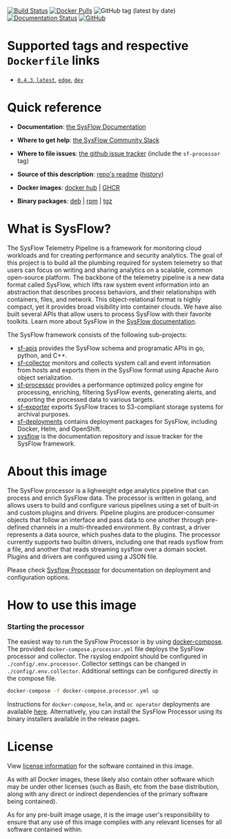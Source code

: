 [![Build Status](https://img.shields.io/github/workflow/status/sysflow-telemetry/sf-processor/ci)](https://github.com/sysflow-telemetry/sf-processor/actions)
[![Docker Pulls](https://img.shields.io/docker/pulls/sysflowtelemetry/sf-processor)](https://hub.docker.com/r/sysflowtelemetry/sf-processor)
![GitHub tag (latest by date)](https://img.shields.io/github/v/tag/sysflow-telemetry/sf-processor)
[![Documentation Status](https://readthedocs.org/projects/sysflow/badge/?version=latest)](https://sysflow.readthedocs.io/en/latest/?badge=latest)
[![GitHub](https://img.shields.io/github/license/sysflow-telemetry/sf-processor)](https://github.com/sysflow-telemetry/sf-processor/blob/master/LICENSE.md)

# Supported tags and respective `Dockerfile` links

-	[`0.4.3`, `latest`](https://github.com/sysflow-telemetry/sf-processor/blob/0.4.3/Dockerfile), [`edge`](https://github.com/sysflow-telemetry/sf-processor/blob/master/Dockerfile), [`dev`](https://github.com/sysflow-telemetry/sf-processor/blob/dev/Dockerfile)

# Quick reference

-	**Documentation**:
	[the SysFlow Documentation](https://sysflow.readthedocs.io)

-	**Where to get help**:
	[the SysFlow Community Slack](https://join.slack.com/t/sysflow-telemetry/shared_invite/enQtODA5OTA3NjE0MTAzLTlkMGJlZDQzYTc3MzhjMzUwNDExNmYyNWY0NWIwODNjYmRhYWEwNGU0ZmFkNGQ2NzVmYjYxMWFjYTM1MzA5YWQ)

-	**Where to file issues**:
	[the github issue tracker](https://github.com/sysflow-telemetry/sysflow/issues) (include the `sf-processor` tag)

-	**Source of this description**:
	[repo's readme](https://github.com/sysflow-telemetry/sf-processor/edit/master/README.md) ([history](https://github.com/sysflow-telemetry/sf-processor/commits/master))

-	**Docker images**:
	[docker hub](https://hub.docker.com/u/sysflowtelemetry) | [GHCR](https://github.com/orgs/sysflow-telemetry/packages)

-	**Binary packages**:
	[deb](https://github.com/sysflow-telemetry/sf-processor/releases/tag/0.4.3/sfprocessor-0.4.3-x86_64.deb) | [rpm](https://github.com/sysflow-telemetry/sf-processor/releases/tag/0.4.3/sfprocessor-0.4.3-x86_64.rpm) | [tgz](https://github.com/sysflow-telemetry/sf-processor/releases/tag/0.4.3/sfprocessor-0.4.3-x86_64.tar.gz)

# What is SysFlow?

The SysFlow Telemetry Pipeline is a framework for monitoring cloud workloads and for creating performance and security analytics. The goal of this project is to build all the plumbing required for system telemetry so that users can focus on writing and sharing analytics on a scalable, common open-source platform. The backbone of the telemetry pipeline is a new data format called SysFlow, which lifts raw system event information into an abstraction that describes process behaviors, and their relationships with containers, files, and network. This object-relational format is highly compact, yet it provides broad visibility into container clouds. We have also built several APIs that allow users to process SysFlow with their favorite toolkits. Learn more about SysFlow in the [SysFlow documentation](https://sysflow.readthedocs.io).

The SysFlow framework consists of the following sub-projects:

- [sf-apis](https://github.com/sysflow-telemetry/sf-apis) provides the SysFlow schema and programatic APIs in go, python, and C++.
- [sf-collector](https://github.com/sysflow-telemetry/sf-collector) monitors and collects system call and event information from hosts and exports them in the SysFlow format using Apache Avro object serialization.
- [sf-processor](https://github.com/sysflow-telemetry/sf-processor) provides a performance optimized policy engine for processing, enriching, filtering SysFlow events, generating alerts, and exporting the processed data to various targets.
- [sf-exporter](https://github.com/sysflow-telemetry/sf-exporter) exports SysFlow traces to S3-compliant storage systems for archival purposes.
- [sf-deployments](https://github.com/sysflow-telemetry/sf-deployments) contains deployment packages for SysFlow, including Docker, Helm, and OpenShift.
- [sysflow](https://github.com/sysflow-telemetry/sysflow) is the documentation repository and issue tracker for the SysFlow framework.

# About this image

The SysFlow processor is a lighweight edge analytics pipeline that can process and enrich SysFlow data. The processor is written in golang, and allows users to build and configure various pipelines using a set of built-in and custom plugins and drivers. Pipeline plugins are producer-consumer objects that follow an interface and pass data to one another through pre-defined channels in a multi-threaded environment. By contrast, a driver represents a data source, which pushes data to the plugins. The processor currently supports two builtin drivers, including one that reads sysflow from a file, and another that reads streaming sysflow over a domain socket. Plugins and drivers are configured using a JSON file.

Please check [Sysflow Processor](https://sysflow.readthedocs.io/en/latest/processor.html) for documentation on deployment and configuration options.

# How to use this image

### Starting the processor

The easiest way to run the SysFlow Processor is by using [docker-compose](https://github.com/sysflow-telemetry/sf-deployments/tree/master/docker). The provided `docker-compose.processor.yml` file deploys the SysFlow processor and collector. The rsyslog endpoint should be configured in `./config/.env.processor`. Collector settings can be changed in `./config/.env.collector`. Additional settings can be configured directly in the compose file.

```bash
docker-compose -f docker-compose.processor.yml up
```

Instructions for `docker-compose`, `helm`, and `oc operator` deployments are available [here](https://sysflow.readthedocs.io/en/latest/deploy.html). Alternatively, you can install the SysFlow Processor using its binary installers available in the release pages.

<!-- ### Configuration

Create a JSON file specifying the edge processing pipeline plugins and configuration settings.
See [template](https://github.com/sysflow-telemetry/sf-processor/blob/master/driver/pipeline.template.json) for available options. The config settings can also be overridden by setting environment variables following the convension \<PLUGINNAME\>\_\<CONFIGKEY\>. For example, you can override _export_ in the exporter plugin by specifying ```-E EXPORTER_TYPE=file``` when running the container. -->

# License

View [license information](https://github.com/sysflow-telemetry/sf-processor/blob/master/LICENSE.md) for the software contained in this image.

As with all Docker images, these likely also contain other software which may be under other licenses (such as Bash, etc from the base distribution, along with any direct or indirect dependencies of the primary software being contained).

As for any pre-built image usage, it is the image user's responsibility to ensure that any use of this image complies with any relevant licenses for all software contained within.
